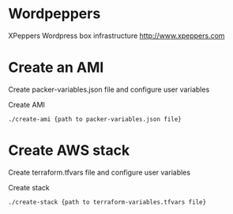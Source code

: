 # Wordpeppers
XPeppers Wordpress box infrastructure http://www.xpeppers.com

# Create an AMI

Create packer-variables.json file and configure user variables

Create AMI
```
./create-ami {path to packer-variables.json file}
```

# Create AWS stack

Create terraform.tfvars file and configure user variables

Create stack
```
./create-stack {path to terraform-variables.tfvars file}
```
